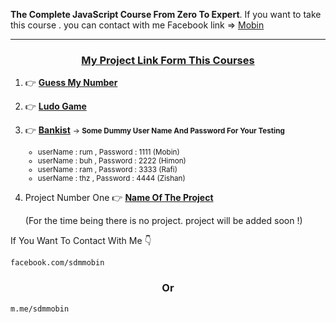 <b>The Complete JavaScript Course From Zero To Expert</b>. If you want to take this course . you can contact with me Facebook link => <a target ="_blank" href = "m.me/sdmmobin">Mobin</a>

<hr>

<h3 align = "center"><u>My Project Link Form This Courses</u></h3>

1. 👉 <b><a target = "_blank" href = "https://mobinhimu.github.io/guess-my-number/">Guess My Number</a></b> <br/>

2. 👉 <b><a target = "_blank" href = "https://mobinhimu.github.io/ludu-game/">Ludo Game</a></b>

3. 👉 <b><a target = "_blank" href = "https://mobinhimu.github.io/bankist/">Bankist</a></b> <small> -> <b>Some Dummy User Name And Password For Your Testing </b>
   <ul>
      <li>userName : rum , Password : 1111 (Mobin) </li>  
      <li>userName : buh , Password : 2222 (Himon)</li>  
      <li>userName : ram , Password : 3333 (Rafi)</li>  
      <li>userName : thz , Password : 4444 (Zishan)</li>  
   </ul>  
</small>

4. Project Number One 👉 <b><a target = "_blank" href = "#">Name Of The Project</a></b> <br>

   (For the time being there is no project. project will be added soon !)

<p>If You Want To Contact With Me  👇</p>

```
facebook.com/sdmmobin
```

<h3 align = "center">Or </h3>

```
m.me/sdmmobin
```
